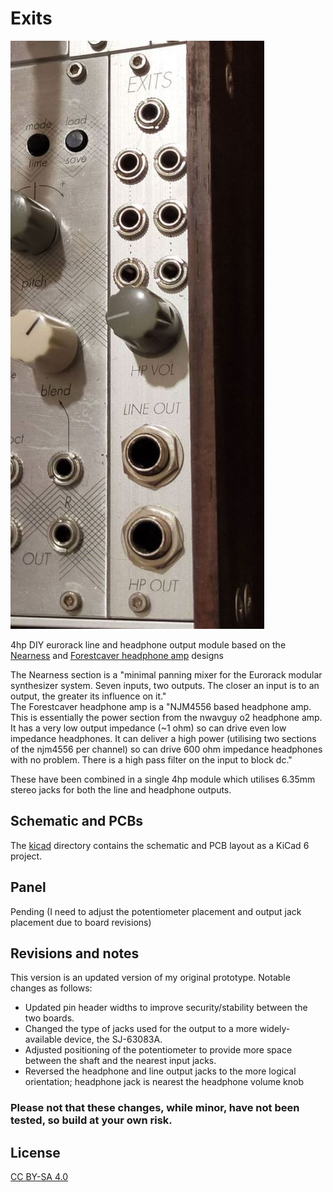 # Exits
![Exits](exits.jpg)

4hp DIY eurorack line and headphone output module based on the [Nearness](https://github.com/sarnesjo/nearness) and [Forestcaver headphone amp](https://github.com/forestcaver/Analog-Voice/tree/master/AJH_Headphone_Amp) designs

The Nearness section is a "minimal panning mixer for the Eurorack modular synthesizer system. Seven inputs, two outputs. The closer an input is to an output, the greater its influence on it."  
The Forestcaver headphone amp is a "NJM4556 based headphone amp. This is essentially the power section from the nwavguy o2 headphone amp. It has a very low output impedance (~1 ohm) so can drive even low impedance headphones. It can deliver a high power (utilising two sections of the njm4556 per channel) so can drive 600 ohm impedance headphones with no problem. There is a high pass filter on the input to block dc."

These have been combined in a single 4hp module which utilises 6.35mm stereo jacks for both the line and headphone outputs.  

## Schematic and PCBs

The [kicad](kicad) directory contains the schematic and PCB layout as a KiCad 6 project.

## Panel

Pending (I need to adjust the potentiometer placement and output jack placement due to board revisions)

## Revisions and notes 

This version is an updated version of my original prototype.  Notable changes as follows:
- Updated pin header widths to improve security/stability between the two boards.
- Changed the type of jacks used for the output to a more widely-available device, the SJ-63083A.
- Adjusted positioning of the potentiometer to provide more space between the shaft and the nearest input jacks.
- Reversed the headphone and line output jacks to the more logical orientation; headphone jack is nearest the headphone volume knob
### Please not that these changes, while minor, have not been tested, so build at your own risk.

## License

[CC BY-SA 4.0](http://creativecommons.org/licenses/by-sa/4.0/)
